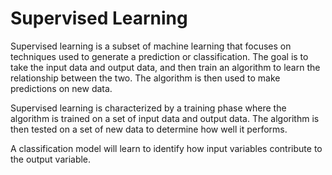 # Supervised Learning

Supervised learning is a subset of machine learning that focuses on techniques used to generate a prediction or classification. The goal is to take the input data and output data, and then train an algorithm to learn the relationship between the two. The algorithm is then used to make predictions on new data.

Supervised learning is characterized by a training phase where the algorithm is trained on a set of input data and output data. The algorithm is then tested on a set of new data to determine how well it performs.

A classification model will learn to identify how input variables contribute to the output variable.
